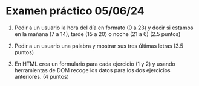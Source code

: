 # Examen práctico 05/06/24

1. Pedir a un usuario la hora del día en formato (0 a 23) y decir si estamos en la mañana (7 a 14),
tarde (15 a 20) o noche (21 a 6) (2.5 puntos)

2. Pedir a un usuario una palabra y mostrar sus tres últimas letras (3.5 puntos)

3. En HTML crea un formulario para cada ejercicio (1 y 2) y usando herramientas de DOM recoge
los datos para los dos ejercicios anteriores. (4 puntos)